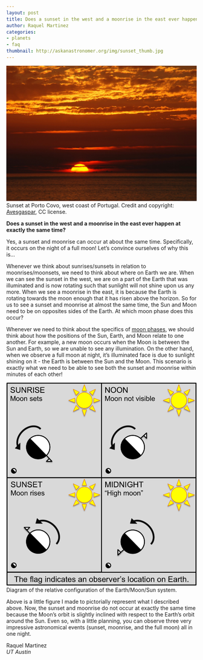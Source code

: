 ```yaml
---
layout: post
title: Does a sunset in the west and a moonrise in the east ever happen at exactly the same time?
author: Raquel Martinez
categories:
- planets
- faq
thumbnail: http://askanastronomer.org/img/sunset_thumb.jpg
---
```

<div class="image">
<img src="/img/sunset.jpg">
<div class="caption">Sunset at Porto Covo, west coast of Portugal. Credit and copyright: <a href="https://commons.wikimedia.org/wiki/User:Alvesgaspar">Avesgaspar</a>, CC license.</div>
</div>

**Does a sunset in the west and a moonrise in the east ever happen at exactly the same time?**

Yes, a sunset and moonrise can occur at about the same time. Specifically, it occurs on the night of a full moon! Let’s convince ourselves of why this is...

Whenever we think about sunrises/sunsets in relation to moonrises/moonsets, we need to think about where on Earth we are. When we can see the sunset in the west, we are on a part of the Earth that was illuminated and is now rotating such that sunlight will not shine upon us any more. When we see a moonrise in the east, it is because the Earth is rotating towards the moon enough that it has risen above the horizon. So for us to see a sunset and moonrise at almost the same time, the Sun and Moon need to be on opposites sides of the Earth. At which moon phase does this occur?

Whenever we need to think about the specifics of <a href="http://hyperphysics.phy-astr.gsu.edu/hbase/solar/moonphase.html">moon phases</a>, we should think about how the positions of the Sun, Earth, and Moon relate to one another. For example, a new moon occurs when the Moon is between the Sun and Earth, so we are unable to see any illumination. On the other hand, when we observe a full moon at night, it’s illuminated face is due to sunlight shining on it - the Earth is between the Sun and the Moon. This scenario is exactly what we need to be able to see both the sunset and moonrise within minutes of each other!

<div class="image">
<img src="/img/fullmoon_figure.png">
<div class="caption">Diagram of the relative configuration of the Earth/Moon/Sun system.</div>
</div>

Above is a little figure I made to pictorially represent what I described above. Now, the sunset and moonrise do not occur at exactly the same time because the Moon’s orbit is slightly inclined with respect to the Earth’s orbit around the Sun. Even so, with a little planning, you can observe three very impressive astronomical events (sunset, moonrise, and the full moon) all in one night.

Raquel Martinez<br>
*UT Austin*
